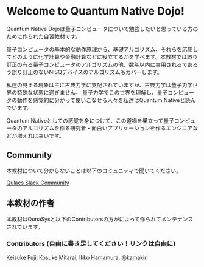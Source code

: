 # Welcome to Quantum Native Dojo!

Quantum Native Dojoは量子コンピュータについて勉強したいと思っている方のために作られた自習教材です。


量子コンピュータの基本的な動作原理から、基礎アルゴリズム、それらを応用してどのように化学計算や金融計算などに役立てるかを学べます。本教材では誤り訂正の有る量子コンピュータのアルゴリズムの他、数年以内に実用されるであろう誤り訂正のないNISQデバイスのアルゴリズムもカバーします。

私達の見える現象は主に古典力学に支配されていますが、古典力学は量子力学世界の特殊な状態に過ぎません。
量子力学でこの世界を理解し、量子コンピュータの動作を感覚的に分かって使いこなせる人々を私達はQuantum Nativeと読んでいます。

Quantum Nativeとしての感覚を身につけて、この道場を巣立って量子コンピュータのアルゴリズムを作る研究者・面白いアプリケーションを作るエンジニアなどが増えれば幸いです。

## Community
本教材について分からないことは以下のコミュニティで聞いてください。

[Qulacs Slack Community](https://join.slack.com/t/qulacs/shared_invite/enQtNDY3Njc1NjU5MDE1LTY4MTNlNDQzYjA1ZGUzZGFiNDQ1MzE2Yjg4ZmM4YjUyNGM0NmNmMjA5NmI2YWFlZDk2ODE1OTUzZTE5YjRmZWU)

## 本教材の作者
本教材はQunaSysと以下のContributorsの方がによって作られてメンテナンスされています。

### Contributors (自由に書き足してください！リンクは自由に)
[Keisuke Fujii](http://quantphys.org/wp/keisukefujii/)
[Kosuke Mitarai](https://scholar.google.com/citations?user=TfsGcnMAAAAJ),
[Ikko Hamamura](https://twitter.com/ikkoham),
[@kamakiri](https://twitter.com/kamakiri_ys)
